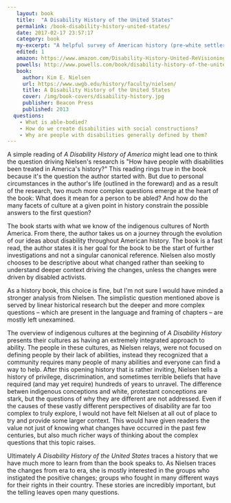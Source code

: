 ```yaml
---
   layout: book
   title:  "A Disability History of the United States"
   permalink: /book-disability-history-united-states/
   date: 2017-02-17 23:57:17
   category: book
   my-excerpt: "A helpful survey of American history (pre-white settlers to now) focused on how disability was understood and how people with disabilities have been treated within various periods."
   edited: 1
   amazon: https://www.amazon.com/Disability-History-United-ReVisioning-American/dp/0807022047
   powells: http://www.powells.com/book/disability-history-of-the-united-states-9780807022047/62-0
   book:
     author: Kim E. Nielsen
     url: https://www.uwgb.edu/history/faculty/nielsen/
     title: A Disability History of the United States
     cover: /img/book-covers/disability-history.jpg
     publisher: Beacon Press
     published: 2013
  questions:
    - What is able-bodied?
    - How do we create disabilities with social constructions?
    - Why are people with disabilities generally defined by them?
---
```


A simple reading of _A Disability History of America_ might lead one to think the question driving Nielsen's research is "How have people with disabilities been treated in America's history?" This reading rings true in the book because it's the question the author started with. But due to personal circumstances in the author's life (outlined in the foreward) and as a result of the research, two much more complex questions emerge at the heart of the book: What does it mean for a person to be abled? And how do the many facets of culture at a given point in history constrain the possible answers to the first question?

The book starts with what we know of the indigenous cultures of North America. From there, the author takes us on a journey through the evolution of our ideas about disability throughout American history. The book is a fast read, the author states it is her goal for the book to be the start of further investigations and not a singular canonical reference. Nielsen also mostly chooses to be descriptive about what changed rather than seeking to understand deeper context driving the changes, unless the changes were driven by disabled activists.

As a history book, this choice is fine, but I'm not sure I would have minded a stronger analysis from Nielsen. The simplistic question mentioned above is served by linear historical research but the deeper and more complex questions – which are present in the language and framing of chapters – are mostly left unexamined.

The overview of indigenous cultures at the beginning of _A Disability History_ presents their cultures as having an extremely integrated approach to ability. The people in these cultures, as Nielsen relays, were not focused on defining people by their lack of abilities, instead they recognized that a community requires many people of many abilities and everyone can find a way to help. After this opening history that is rather inviting, Nielsen tells a history of privilege, discrimination, and sometimes terrible beliefs that have required (and may yet require) hundreds of years to unravel. The difference betwen indigenous conceptions and white, protestant conceptions are stark, but the questions of why they are different are not addressed. Even if the causes of these vastly different perspectives of disability are far too complex to truly explore, I would not have felt Nielsen at all out of place to try and provide some larger context. This would have given readers the value not just of knowing what changes have occurred in the past few centuries, but also much richer ways of thinking about the complex questions that this topic raises.

Ultimately _A Disability History of the United States_ traces a history that we have much more to learn from than the book speaks to. As Nielsen traces the changes from era to era, she is mostly interested in the groups who instigated the positive changes; groups who fought in many different ways for their rights in their country. These stories are incredibly important, but the telling leaves open many questions.
